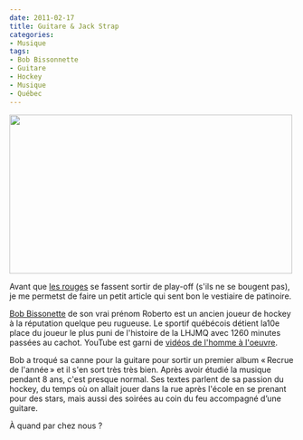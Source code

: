 ```yaml
---
date: 2011-02-17
title: Guitare & Jack Strap
categories:
- Musique
tags:
- Bob Bissonnette
- Guitare
- Hockey
- Musique
- Québec
---
```

<img class="alignnone size-medium wp-image-2829" title="Bob Bissonette" src="https://dlgjp9x71cipk.cloudfront.net/2011/02/bobbissonette-500x281.png" alt="" width="500" height="281" />

Avant que <a href="https://www.lausannehc.ch/">les rouges</a> se fassent sortir de play-off (s'ils ne se bougent pas), je me permetst de faire un petit article qui sent bon le vestiaire de patinoire.

<!--more-->

<a href="https://www.bobbissonnette.com/">Bob Bissonette</a> de son vrai prénom Roberto est un ancien joueur de hockey à la réputation quelque peu rugueuse. Le sportif québécois détient la10e place du joueur le plus puni de l'histoire de la LHJMQ avec 1260 minutes passées au cachot. YouTube est garni de <a href="https://www.youtube.com/results?search_query=roberto+bissonnette+fight&amp;aq=f">vidéos de l'homme à l'oeuvre</a>.

Bob a troqué sa canne pour la guitare pour sortir un premier album « Recrue de l'année » et il s'en sort très très bien. Après avoir étudié la musique pendant 8 ans, c'est presque normal. Ses textes parlent de sa passion du hockey, du temps où on allait jouer dans la rue après l'école en se prenant pour des stars, mais aussi des soirées au coin du feu accompagné d’une guitare.

À quand par chez nous ?

<object width="500" height="311" classid="clsid:d27cdb6e-ae6d-11cf-96b8-444553540000" codebase="https://download.macromedia.com/pub/shockwave/cabs/flash/swflash.cab#version=6,0,40,0"><param name="allowFullScreen" value="true" /><param name="allowscriptaccess" value="always" /><param name="src" value="https://www.youtube.com/v/U5NhBx4FyB0?fs=1&amp;hl=fr_FR" /><param name="allowfullscreen" value="true" /><embed width="500" height="311" type="application/x-shockwave-flash" src="https://www.youtube.com/v/U5NhBx4FyB0?fs=1&amp;hl=fr_FR" allowFullScreen="true" allowscriptaccess="always" allowfullscreen="true" /></object>

<object width="500" height="311" classid="clsid:d27cdb6e-ae6d-11cf-96b8-444553540000" codebase="https://download.macromedia.com/pub/shockwave/cabs/flash/swflash.cab#version=6,0,40,0"><param name="allowFullScreen" value="true" /><param name="allowscriptaccess" value="always" /><param name="src" value="https://www.youtube.com/v/l1npK5OmYcg?fs=1&amp;hl=fr_FR" /><param name="allowfullscreen" value="true" /><embed width="500" height="311" type="application/x-shockwave-flash" src="https://www.youtube.com/v/l1npK5OmYcg?fs=1&amp;hl=fr_FR" allowFullScreen="true" allowscriptaccess="always" allowfullscreen="true" /></object>

